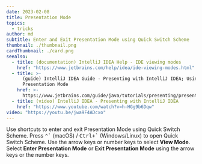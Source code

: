 ```yaml
---
date: 2023-02-08
title: Presentation Mode
topics:
  - tricks
author: md
subtitle: Enter and Exit Presentation Mode using Quick Switch Scheme
thumbnail: ./thumbnail.png
cardThumbnail: ./card.png
seealso:
  - title: (documentation) IntelliJ IDEA Help - IDE viewing modes
    href: "https://www.jetbrains.com/help/idea/ide-viewing-modes.html"
  - title: >-
      (guide) IntelliJ IDEA Guide - Presenting with IntelliJ IDEA; Using
      Presentation Mode
    href: >-
      https://www.jetbrains.com/guide/java/tutorials/presenting/presentation-mode/
  - title: (video) IntelliJ IDEA - Presenting with IntelliJ IDEA
    href: "https://www.youtube.com/watch?v=h-HGg9b6Dqw"
video: "https://youtu.be/jwa9F4ADcxo"
---
```


Use shortcuts to enter and exit Presentation Mode using Quick Switch Scheme. Press <kbd>⌃\`</kbd> (macOS) / <kbd>Ctrl+\`</kbd> (Windows/Linux) to open Quick Switch Scheme. Use the arrow keys or number keys to select **View Mode**. Select **Enter Presentation Mode** or **Exit Presentation Mode** using the arrow keys or the number keys.
